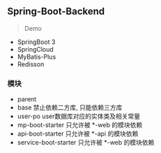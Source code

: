 ## Spring-Boot-Backend

> Demo

* SpringBoot 3
* SpringCloud
* MyBatis-Plus
* Redisson

### 模块

* parent
* base 禁止依赖二方库, 只能依赖三方库
* user-po user数据库对应的实体类及相关常量
* mp-boot-starter 只允许被 *-web 的模块依赖
* api-boot-starter 只允许被 *-api 的模块依赖
* service-boot-starter 只允许被 *-web 的模块依赖
